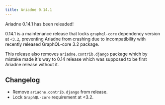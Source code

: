 ```yaml
---
title: Ariadne 0.14.1
---
```



Ariadne 0.14.1 has been releaded!

0.14.1 is a maintenance release that locks `graphql-core` dependency version at `<3.2`, preventing Ariadne from crashing due to incompatibility with recently released GraphQL-core 3.2 package.

This release also removes `ariadne.contrib.django` package which by mistake made it's way to 0.14 release which was supposed to be first Ariadne release without it.


<!--truncate-->


## Changelog

- Remove `ariadne.contrib.django` from release.
- Lock `GraphQL-core` requirement at <3.2.